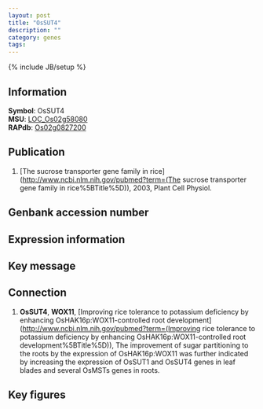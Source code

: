 ```yaml
---
layout: post
title: "OsSUT4"
description: ""
category: genes
tags: 
---
```

{% include JB/setup %}

## Information
__Symbol__: OsSUT4  
__MSU__: [LOC_Os02g58080](http://rice.plantbiology.msu.edu/cgi-bin/ORF_infopage.cgi?orf=LOC_Os02g58080)  
__RAPdb__: [Os02g0827200](http://rapdb.dna.affrc.go.jp/viewer/gbrowse_details/irgsp1?name=Os02g0827200)  

## Publication
1. [The sucrose transporter gene family in rice](http://www.ncbi.nlm.nih.gov/pubmed?term=(The sucrose transporter gene family in rice%5BTitle%5D)), 2003, Plant Cell Physiol.

## Genbank accession number

## Expression information

## Key message

## Connection
1. __OsSUT4__, __WOX11__, [Improving rice tolerance to potassium deficiency by enhancing OsHAK16p:WOX11-controlled root development](http://www.ncbi.nlm.nih.gov/pubmed?term=(Improving rice tolerance to potassium deficiency by enhancing OsHAK16p:WOX11-controlled root development%5BTitle%5D)), The improvement of sugar partitioning to the roots by the expression of OsHAK16p:WOX11 was further indicated by increasing the expression of OsSUT1 and OsSUT4 genes in leaf blades and several OsMSTs genes in roots.

## Key figures



